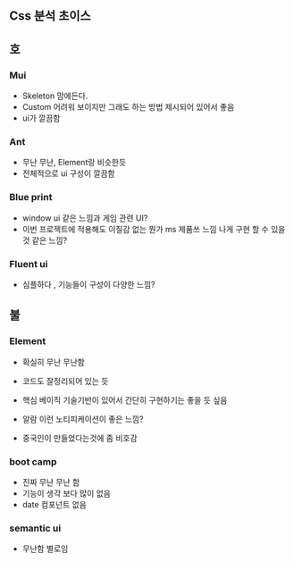 ## Css 분석 초이스

## 호

### Mui

- Skeleton 맘에든다.
- Custom 어려워 보이지만 그래도 하는 방법 제시되어 있어서 좋음
- ui가 깔끔함

### Ant

- 무난 무난, Element랑 비슷한듯
- 전체적으로 ui 구성이 깔끔함

### Blue print

- window ui 같은 느낌과 게임 관련 UI?
- 이번 프로젝트에 적용해도 이질감 없는 뭔가 ms 제품쓰 느낌 나게 구현 할 수 있을 것 같은 느낌?

### Fluent ui

- 심플하다 , 기능들이 구성이 다양한 느낌?

## 불

### Element

- 확실히 무난 무난함
- 코드도 잘정리되어 있는 듯
- 핵심 베이직 기술기반이 있어서 간단히 구현하기는 좋을 듯 싶음
- 알람 이런 노티피케이션이 좋은 느낌?

- 중국인이 만들었다는것에 좀 비호감

### boot camp

- 진짜 무난 무난 함
- 기능이 생각 보다 많이 없음
- date 컴포넌트 없음

### semantic ui

- 무난함 별로임

